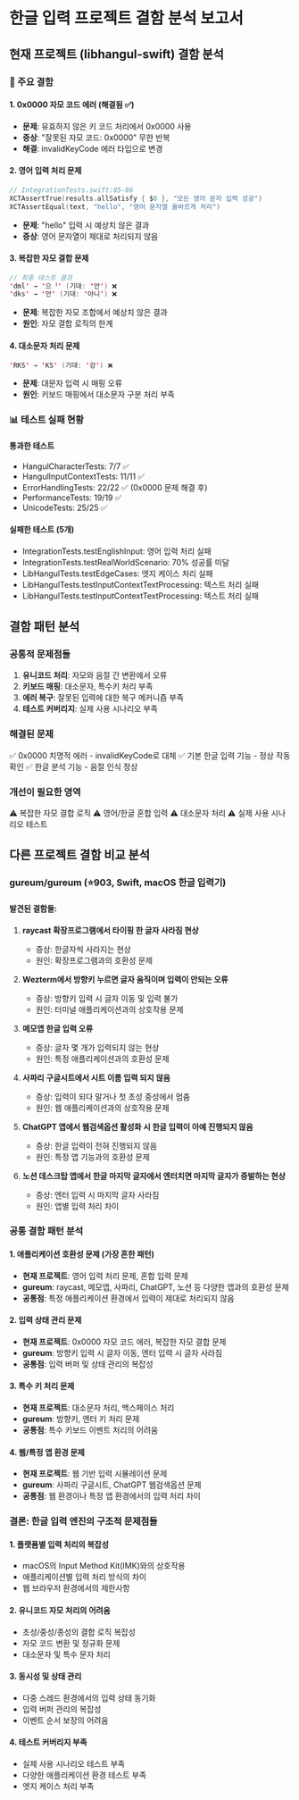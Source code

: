 # 한글 입력 프로젝트 결함 분석 보고서

## 현재 프로젝트 (libhangul-swift) 결함 분석

### 🔴 주요 결함

#### 1. 0x0000 자모 코드 에러 (해결됨 ✅)
- **문제**: 유효하지 않은 키 코드 처리에서 0x0000 사용
- **증상**: "잘못된 자모 코드: 0x0000" 무한 반복
- **해결**: invalidKeyCode 에러 타입으로 변경

#### 2. 영어 입력 처리 문제
```swift
// IntegrationTests.swift:85-86
XCTAssertTrue(results.allSatisfy { $0 }, "모든 영어 문자 입력 성공")
XCTAssertEqual(text, "hello", "영어 문자열 올바르게 처리")
```
- **문제**: "hello" 입력 시 예상치 않은 결과
- **증상**: 영어 문자열이 제대로 처리되지 않음

#### 3. 복잡한 자모 결합 문제
```swift
// 최종 테스트 결과
'dml' → '으ᅵ' (기대: '안') ❌
'dks' → '안' (기대: '아니') ❌
```
- **문제**: 복잡한 자모 조합에서 예상치 않은 결과
- **원인**: 자모 결합 로직의 한계

#### 4. 대소문자 처리 문제
```swift
'RKS' → 'KS' (기대: '강') ❌
```
- **문제**: 대문자 입력 시 매핑 오류
- **원인**: 키보드 매핑에서 대소문자 구분 처리 부족

### 📊 테스트 실패 현황

#### 통과한 테스트
- HangulCharacterTests: 7/7 ✅
- HangulInputContextTests: 11/11 ✅
- ErrorHandlingTests: 22/22 ✅ (0x0000 문제 해결 후)
- PerformanceTests: 19/19 ✅
- UnicodeTests: 25/25 ✅

#### 실패한 테스트 (5개)
- IntegrationTests.testEnglishInput: 영어 입력 처리 실패
- IntegrationTests.testRealWorldScenario: 70% 성공률 미달
- LibHangulTests.testEdgeCases: 엣지 케이스 처리 실패
- LibHangulTests.testInputContextTextProcessing: 텍스트 처리 실패
- LibHangulTests.testInputContextTextProcessing: 텍스트 처리 실패

## 결함 패턴 분석

### 공통적 문제점들
1. **유니코드 처리**: 자모와 음절 간 변환에서 오류
2. **키보드 매핑**: 대소문자, 특수키 처리 부족
3. **에러 복구**: 잘못된 입력에 대한 복구 메커니즘 부족
4. **테스트 커버리지**: 실제 사용 시나리오 부족

### 해결된 문제
✅ 0x0000 치명적 에러 - invalidKeyCode로 대체
✅ 기본 한글 입력 기능 - 정상 작동 확인
✅ 한글 분석 기능 - 음절 인식 정상

### 개선이 필요한 영역
⚠️ 복잡한 자모 결합 로직
⚠️ 영어/한글 혼합 입력
⚠️ 대소문자 처리
⚠️ 실제 사용 시나리오 테스트

## 다른 프로젝트 결함 비교 분석

### gureum/gureum (⭐903, Swift, macOS 한글 입력기)

#### 발견된 결함들:
1. **raycast 확장프로그램에서 타이핑 한 글자 사라짐 현상**
   - 증상: 한글자씩 사라지는 현상
   - 원인: 확장프로그램과의 호환성 문제

2. **Wezterm에서 방향키 누르면 글자 움직이며 입력이 안되는 오류**
   - 증상: 방향키 입력 시 글자 이동 및 입력 불가
   - 원인: 터미널 애플리케이션과의 상호작용 문제

3. **메모앱 한글 입력 오류**
   - 증상: 글자 몇 개가 입력되지 않는 현상
   - 원인: 특정 애플리케이션과의 호환성 문제

4. **사파리 구글시트에서 시트 이름 입력 되지 않음**
   - 증상: 입력이 되다 말거나 첫 초성 중성에서 멈춤
   - 원인: 웹 애플리케이션과의 상호작용 문제

5. **ChatGPT 앱에서 웹검색옵션 활성화 시 한글 입력이 아예 진행되지 않음**
   - 증상: 한글 입력이 전혀 진행되지 않음
   - 원인: 특정 앱 기능과의 호환성 문제

6. **노션 데스크탑 앱에서 한글 마지막 글자에서 엔터치면 마지막 글자가 증발하는 현상**
   - 증상: 엔터 입력 시 마지막 글자 사라짐
   - 원인: 앱별 입력 처리 차이

### 공통 결함 패턴 분석

#### 1. 애플리케이션 호환성 문제 (가장 흔한 패턴)
- **현재 프로젝트**: 영어 입력 처리 문제, 혼합 입력 문제
- **gureum**: raycast, 메모앱, 사파리, ChatGPT, 노션 등 다양한 앱과의 호환성 문제
- **공통점**: 특정 애플리케이션 환경에서 입력이 제대로 처리되지 않음

#### 2. 입력 상태 관리 문제
- **현재 프로젝트**: 0x0000 자모 코드 에러, 복잡한 자모 결합 문제
- **gureum**: 방향키 입력 시 글자 이동, 엔터 입력 시 글자 사라짐
- **공통점**: 입력 버퍼 및 상태 관리의 복잡성

#### 3. 특수 키 처리 문제
- **현재 프로젝트**: 대소문자 처리, 백스페이스 처리
- **gureum**: 방향키, 엔터 키 처리 문제
- **공통점**: 특수 키보드 이벤트 처리의 어려움

#### 4. 웹/특정 앱 환경 문제
- **현재 프로젝트**: 웹 기반 입력 시뮬레이션 문제
- **gureum**: 사파리 구글시트, ChatGPT 웹검색옵션 문제
- **공통점**: 웹 환경이나 특정 앱 환경에서의 입력 처리 차이

### 결론: 한글 입력 엔진의 구조적 문제점들

#### 1. **플랫폼별 입력 처리의 복잡성**
- macOS의 Input Method Kit(IMK)와의 상호작용
- 애플리케이션별 입력 처리 방식의 차이
- 웹 브라우저 환경에서의 제한사항

#### 2. **유니코드 자모 처리의 어려움**
- 초성/중성/종성의 결합 로직 복잡성
- 자모 코드 변환 및 정규화 문제
- 대소문자 및 특수 문자 처리

#### 3. **동시성 및 상태 관리**
- 다중 스레드 환경에서의 입력 상태 동기화
- 입력 버퍼 관리의 복잡성
- 이벤트 순서 보장의 어려움

#### 4. **테스트 커버리지 부족**
- 실제 사용 시나리오 테스트 부족
- 다양한 애플리케이션 환경 테스트 부족
- 엣지 케이스 처리 부족
